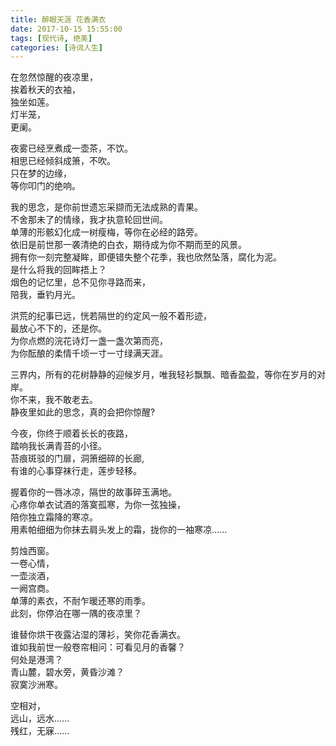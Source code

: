 ```yaml
---
title: 醉眼天涯 花香满衣
date: 2017-10-15 15:55:00
tags: [现代诗, 绝美]
categories: [诗词人生]
---
```

在忽然惊醒的夜凉里，  
挨着秋天的衣袖，  
独坐如莲。  
灯半笼，  
更阑。
 
夜雾已经烹煮成一壶茶，不饮。  
相思已经倾斜成箫，不吹。  
只在梦的边缘，  
等你叩门的绝响。

我的思念，是你前世遗忘采撷而无法成熟的青果。  
不舍那未了的情缘，我才执意轮回世间。  
单薄的形骸幻化成一树瘦梅，等你在必经的路旁。  
依旧是前世那一袭清绝的白衣，期待成为你不期而至的风景。  
拥有你一刻完整凝眸，即便错失整个花季，我也欣然坠落，腐化为泥。  
是什么将我的回眸捂上？  
烟色的记忆里，总不见你寻路而来，  
陪我，垂钓月光。

洪荒的纪事已远，恍若隔世的约定风一般不着形迹，  
最放心不下的，还是你。  
为你点燃的浣花诗灯一盏一盏次第而亮，  
为你酝酿的柔情千顷一寸一寸绿满天涯。

三界内，所有的花树静静的迎候岁月，唯我轻衫飘飘、暗香盈盈，等你在岁月的对岸。  
你不来，我不敢老去。  
静夜里如此的思念，真的会把你惊醒?

今夜，你终于顺着长长的夜路，  
踏响我长满青苔的小径。  
苔痕斑驳的门扉，洞箫细碎的长廊,  
有谁的心事穿袜行走，莲步轻移。

握着你的一唇冰凉，隔世的故事碎玉满地。  
心疼你单衣试酒的落寞孤寒，为你一弦独操，  
陪你独立霜降的寒凉。  
用素帕细细为你抹去肩头发上的霜，拢你的一袖寒凉......

剪烛西窗。  
一卷心情，  
一壶淡酒，  
一阙宫商。  
单薄的素衣，不耐乍暖还寒的雨季。  
此刻，你停泊在哪一隅的夜凉里？

谁替你烘干夜露沾湿的薄衫，笑你花香满衣。  
谁如我前世一般卷帘相问：可看见月的香馨？  
何处是港湾？  
青山麓，碧水旁，黄昏沙滩？  
寂寞沙洲寒。

空相对，  
远山，远水......  
残红，无寐......  
